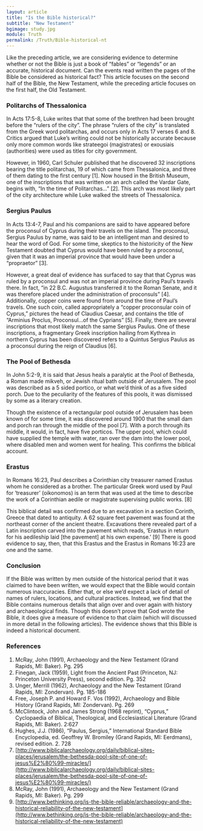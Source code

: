 ```yaml
---
layout: article
title: "Is the Bible historical?"
subtitle: "New Testament"
bgimage: study.jpg
module: Truth
permalink: /Truth/Bible-historical-nt
---
```


Like the preceding article, we are considering evidence to determine whether or not the Bible is just a book of “fables” or “legends” or an accurate, historical document. Can the events read written the pages of the Bible be considered as historical fact? This article focuses on the second half of the Bible, the New Testament, while the preceding article focuses on the first half, the Old Testament.
 
### Politarchs of Thessalonica
In Acts 17:5-8, Luke writes that that some of the brethren had been brought before the “rulers of the city”. The phrase “rulers of the city” is translated from the Greek word politarchas, and occurs only in Acts 17 verses 6 and 8. Critics argued that Luke’s writing could not be historically accurate because only more common words like strateegoi (magistrates) or exousiais (authorities) were used as titles for city government.
 
However, in 1960, Carl Schuler published that he discovered 32 inscriptions bearing the title politarchas, 19 of which came from Thessalonica, and three of them dating to the first century [1]. Now housed in the British Museum, one of the inscriptions that was written on an arch called the Vardar Gate, begins with, “In the time of Politarchas...” [2]. This arch was most likely part of the city architecture while Luke walked the streets of Thessalonica.
 
### Sergius Paulus
In Acts 13:4-7, Paul and his companions are said to have appeared before the proconsul of Cyprus during their travels on the island. The proconsul, Sergius Paulus by name, was said to be an intelligent man and desired to hear the word of God. For some time, skeptics to the historicity of the New Testament doubted that Cyprus would have been ruled by a proconsul, given that it was an imperial province that would have been under a “propraetor” [3].
 
However, a great deal of evidence has surfaced to say that that Cyprus was ruled by a proconsul and was not an imperial province during Paul’s travels there. In fact, “in 22 B.C. Augustus transferred it to the Roman Senate, and it was therefore placed under the administration of proconsuls” [4]. Additionally, copper coins were found from around the time of Paul’s travels. One such coin, called appropriately a “copper proconsular coin of Cyprus,” pictures the head of Claudius Caesar, and contains the title of “Arminius Proclus, Proconsul…of the Cyprians” [5]. Finally, there are several inscriptions that most likely match the same Sergius Paulus. One of these inscriptions, a fragmentary Greek inscription hailing from Kythrea in northern Cyprus has been discovered refers to a Quintus Sergius Paulus as a proconsul during the reign of Claudius [6].
 
### The Pool of Bethesda
In  John 5:2-9, it is said that Jesus heals a paralytic at the Pool of Bethesda, a Roman made mikveh, or Jewish ritual bath outside of Jerusalem. The pool was described as a 5 sided portico, or what we’d think of as a five sided porch. Due to the peculiarity of the features of this pools, it was dismissed by some as a literary creation.
 
Though the existence of a rectangular pool outside of Jerusalem has been known of for some time, it was discovered around 1900 that the small dam and porch ran through the middle of the pool [7]. With a porch through its middle, it would, in fact, have five porticos. The upper pool, which could have supplied the temple with water, ran over the dam into the lower pool, where disabled men and women went for healing. This confirms the biblical account.
 
### Erastus
In Romans 16:23, Paul describes a Corinthian city treasurer named Erastus whom he considered as a brother. The particular Greek word used by Paul for ‘treasurer’ (oikonomos) is an term that was used at the time to describe the work of a Corinthian aedile or magistrate supervising public works. [8]
 
This biblical detail was confirmed due to an excavation in a section Corinth, Greece that dated to antiquity. A 62 square feet pavement was found at the northeast corner of the ancient theatre. Excavations there revealed part of a Latin inscription carved into the pavement which reads, ‘Erastus in return for his aedileship laid [the pavement] at his own expense.’ [9] There is good evidence to say, then, that this Erastus and the Erastus in Romans 16:23 are one and the same.
 
### Conclusion
If the Bible was written by men outside of the historical period that it was claimed to have been written, we would expect that the Bible would contain numerous inaccuracies. Either that, or else we’d expect a lack of detail of names of rulers, locations, and cultural practices. Instead, we find that the Bible contains numerous details that align over and over again with history and archaeological finds. Though this doesn’t prove that God wrote the Bible, it does give a measure of evidence to that claim (which will discussed in more detail in the following articles). The evidence shows that this Bible is indeed a historical document.
 
### References
1. McRay, John (1991), Archaeology and the New Testament (Grand Rapids, MI: Baker). Pg. 295
2. Finegan, Jack (1959), Light from the Ancient Past (Princeton, NJ: Princeton University Press), second edition. Pg. 352
3. Unger, Merrill (1962), Archaeology and the New Testament (Grand Rapids, MI: Zondervan). Pg. 185-186
4. Free, Joseph P. and Howard F. Vos (1992), Archaeology and Bible History (Grand Rapids, MI: Zondervan). Pg. 269
5. McClintock, John and James Strong (1968 reprint), “Cyprus,” Cyclopaedia of Biblical, Theological, and Ecclesiastical Literature (Grand Rapids, MI: Baker). 2:627
6. Hughes, J.J. (1986), “Paulus, Sergius,” International Standard Bible Encyclopedia, ed. Geoffrey W. Bromiley (Grand Rapids, MI: Eerdmans), revised edition. 2. 728
7. [http://www.biblicalarchaeology.org/daily/biblical-sites-places/jerusalem/the-bethesda-pool-site-of-one-of-jesus%E2%80%99-miracles/](http://www.biblicalarchaeology.org/daily/biblical-sites-places/jerusalem/the-bethesda-pool-site-of-one-of-jesus%E2%80%99-miracles/)
8. McRay, John (1991), Archaeology and the New Testament (Grand Rapids, MI: Baker). Pg. 299
9. [http://www.bethinking.org/is-the-bible-reliable/archaeology-and-the-historical-reliability-of-the-new-testament](http://www.bethinking.org/is-the-bible-reliable/archaeology-and-the-historical-reliability-of-the-new-testament)